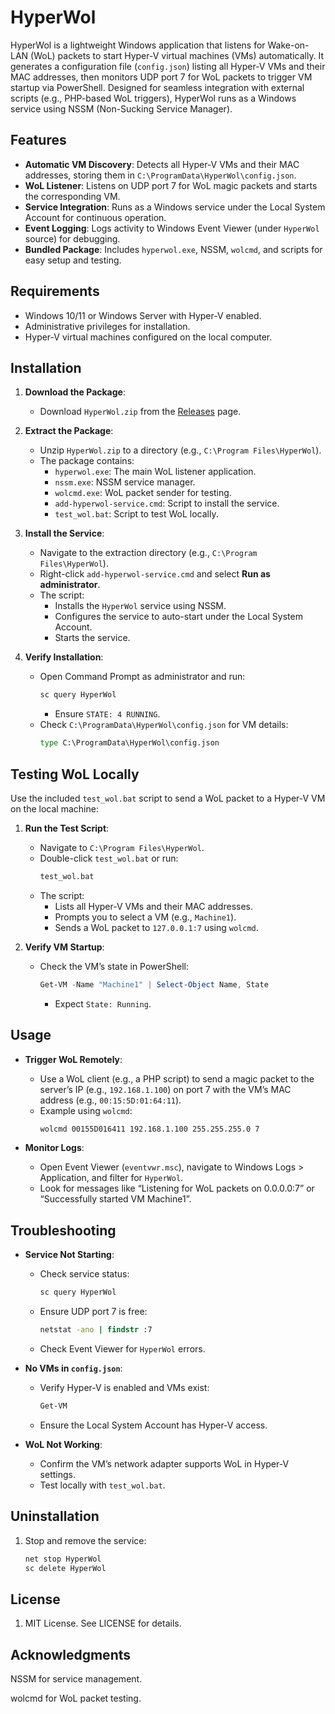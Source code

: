 # HyperWol

HyperWol is a lightweight Windows application that listens for Wake-on-LAN (WoL) packets to start Hyper-V virtual machines (VMs) automatically. It generates a configuration file (`config.json`) listing all Hyper-V VMs and their MAC addresses, then monitors UDP port 7 for WoL packets to trigger VM startup via PowerShell. Designed for seamless integration with external scripts (e.g., PHP-based WoL triggers), HyperWol runs as a Windows service using NSSM (Non-Sucking Service Manager).

## Features
- **Automatic VM Discovery**: Detects all Hyper-V VMs and their MAC addresses, storing them in `C:\ProgramData\HyperWol\config.json`.
- **WoL Listener**: Listens on UDP port 7 for WoL magic packets and starts the corresponding VM.
- **Service Integration**: Runs as a Windows service under the Local System Account for continuous operation.
- **Event Logging**: Logs activity to Windows Event Viewer (under `HyperWol` source) for debugging.
- **Bundled Package**: Includes `hyperwol.exe`, NSSM, `wolcmd`, and scripts for easy setup and testing.

## Requirements
- Windows 10/11 or Windows Server with Hyper-V enabled.
- Administrative privileges for installation.
- Hyper-V virtual machines configured on the local computer.

## Installation
1. **Download the Package**:
   - Download `HyperWol.zip` from the [Releases](https://github.com/YourUsername/HyperWol/releases) page.

2. **Extract the Package**:
   - Unzip `HyperWol.zip` to a directory (e.g., `C:\Program Files\HyperWol`).
   - The package contains:
     - `hyperwol.exe`: The main WoL listener application.
     - `nssm.exe`: NSSM service manager.
     - `wolcmd.exe`: WoL packet sender for testing.
     - `add-hyperwol-service.cmd`: Script to install the service.
     - `test_wol.bat`: Script to test WoL locally.

3. **Install the Service**:
   - Navigate to the extraction directory (e.g., `C:\Program Files\HyperWol`).
   - Right-click `add-hyperwol-service.cmd` and select **Run as administrator**.
   - The script:
     - Installs the `HyperWol` service using NSSM.
     - Configures the service to auto-start under the Local System Account.
     - Starts the service.

4. **Verify Installation**:
   - Open Command Prompt as administrator and run:
     ```cmd
     sc query HyperWol
     ```
     - Ensure `STATE: 4 RUNNING`.
   - Check `C:\ProgramData\HyperWol\config.json` for VM details:
     ```cmd
     type C:\ProgramData\HyperWol\config.json
     ```

## Testing WoL Locally
Use the included `test_wol.bat` script to send a WoL packet to a Hyper-V VM on the local machine:

1. **Run the Test Script**:
   - Navigate to `C:\Program Files\HyperWol`.
   - Double-click `test_wol.bat` or run:
     ```cmd
     test_wol.bat
     ```
   - The script:
     - Lists all Hyper-V VMs and their MAC addresses.
     - Prompts you to select a VM (e.g., `Machine1`).
     - Sends a WoL packet to `127.0.0.1:7` using `wolcmd`.

2. **Verify VM Startup**:
   - Check the VM’s state in PowerShell:
     ```powershell
     Get-VM -Name "Machine1" | Select-Object Name, State
     ```
     - Expect `State: Running`.

## Usage
- **Trigger WoL Remotely**:
  - Use a WoL client (e.g., a PHP script) to send a magic packet to the server’s IP (e.g., `192.168.1.100`) on port 7 with the VM’s MAC address (e.g., `00:15:5D:01:64:11`).
  - Example using `wolcmd`:
    ```cmd
    wolcmd 00155D016411 192.168.1.100 255.255.255.0 7
    ```

- **Monitor Logs**:
  - Open Event Viewer (`eventvwr.msc`), navigate to Windows Logs > Application, and filter for `HyperWol`.
  - Look for messages like “Listening for WoL packets on 0.0.0.0:7” or “Successfully started VM Machine1”.

## Troubleshooting
- **Service Not Starting**:
  - Check service status:
    ```cmd
    sc query HyperWol
    ```
  - Ensure UDP port 7 is free:
    ```cmd
    netstat -ano | findstr :7
    ```
  - Check Event Viewer for `HyperWol` errors.

- **No VMs in `config.json`**:
  - Verify Hyper-V is enabled and VMs exist:
    ```powershell
    Get-VM
    ```
  - Ensure the Local System Account has Hyper-V access.

- **WoL Not Working**:
  - Confirm the VM’s network adapter supports WoL in Hyper-V settings.
  - Test locally with `test_wol.bat`.

## Uninstallation
1. Stop and remove the service:
   ```cmd
   net stop HyperWol
   sc delete HyperWol
   
## License
1. MIT License. See LICENSE for details.

## Acknowledgments

NSSM for service management.

wolcmd for WoL packet testing.


